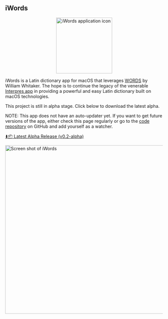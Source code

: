 ## iWords

<center>
  <img width="179" 
       alt="iWords application icon" 
       src="https://user-images.githubusercontent.com/2500910/115124103-7b6f5b80-9f8e-11eb-825b-5e5df73d2352.png">
</center>

iWords is a Latin dictionary app for macOS that leverages 
[WORDS](https://mk270.github.io/whitakers-words/) by William Whitaker. The hope is to continue the legacy of the 
venerable [Interpres app](https://sites.google.com/site/erikandremendoza/) in providing a powerful and easy
Latin dictionary built on macOS technologies.

This project is still in alpha stage. Click below to download the latest alpha.

NOTE: This app does not have an auto-updater yet. If you want to get future versions of the app, either check this
page regularly or go to the [code repository](https://github.com/dweiner13/iwords/) on GitHub and add yourself as a watcher.

[⬇️📦 Latest Alpha Release (v0.2-alpha)](https://github.com/dweiner13/iwords/releases/download/v0.2-alpha/iWords-0.2.zip)

<a href="https://user-images.githubusercontent.com/2500910/114791452-95bdf500-9d54-11eb-9737-732701851621.png">
  <img width="540" 
       alt="Screen shot of iWords" 
       src="https://user-images.githubusercontent.com/2500910/114791400-7f179e00-9d54-11eb-89ef-12ad462cff73.png">
</a>
